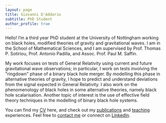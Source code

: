 ```yaml
---
layout: page
title: Giovanni D'Addario
subtitle: PhD Student
author_profile: true
---
```


Hello! I’m a third year PhD student at the University of Nottingham
working on black holes, modified theories of gravity and gravitational waves. I 
am in the School of Mathematical Sciences, and I am supervised by Prof. Thomas 
P. Sotiriou, Prof. Antonio Padilla, and Assoc. Prof. Paul M. Saffin.

My work focuses on tests of General Relativity using current and future
gravitational wave observations; in particular, I work on tests involving
the "ringdown" phase of a binary black hole merger. By modelling this phase
in alternative theories of gravity, I hope to predict and understand
deviations from the signal expected in General Relativity. I also work on 
the phenomenology of black holes in some alternative theories, namely
black hole scalarisation. Another topic of interest is the use of effective
field theory techniques in the modelling of binary black hole systems.

You can find my [CV](cv) here, and check out my [publications](publications) and [teaching](teaching) experiences.
Feel free to [contact me](mailto:giovannidaddario@gmail.com) or connect on [LinkedIn](https://uk.linkedin.com/in/giovannidaddario).
